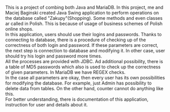 This is a project of combing both Java and MariaDB. In this project, 
me and Maciej Baginski created Java Swing application to perform operations
on the database called "Zakupy"(Shopping). Some methods and even classes ar called in Polish.
This is because of usage of business schemes of Polish online shops.<br /> 
In this application, users should use their logins and passwords. Thanks to connecting
to database, there is a procedure of checking up of the correctness of both login
and password. If these parameters are correct, the next step is connection to database
and modifying it. In other case, user should try his login and password more times.<br />
All the processes are provided with JDBC. Ad additional possibility, there is a table of MD5
passwords which also is used to check up the correctness of given parameters. In MariaDB
we have REGEX checks. <br /> 
In the case all parameters are okay, then every user has its own possibilities for
modifying the database. For example, just Admin has possibility to delete data from tables.
On the other hand, counter cannot do anything like this.<br /> 
For better understanding, there is documentation of this application, instruction for user and details about it.
  